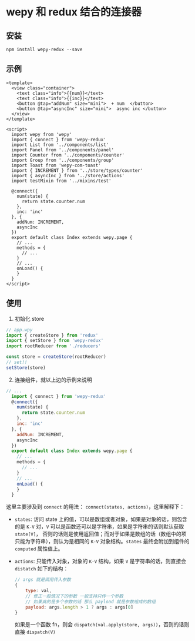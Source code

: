 # wepy 和 redux 结合的连接器

## 安装

```
npm install wepy-redux --save
```

## 示例

```vue
<template>
  <view class="container">
    <text class="info">{{num}}</text>
    <text class="info">{{inc}}</text>
    <button @tap="addNum" size="mini">  + num  </button>
    <button @tap="asyncInc" size="mini">  async inc </button>
  </view>
</template>

<script>
  import wepy from 'wepy'
  import { connect } from 'wepy-redux'
  import List from '../components/list'
  import Panel from '../components/panel'
  import Counter from '../components/counter'
  import Group from '../components/group'
  import Toast from 'wepy-com-toast'
  import { INCREMENT } from '../store/types/counter'
  import { asyncInc } from '../store/actions'
  import testMixin from '../mixins/test'

  @connect({
    num(state) {
      return state.counter.num
    },
    inc: 'inc'
  }, {
    addNum: INCREMENT,
    asyncInc
  })
  export default class Index extends wepy.page {
  	// ...
    methods = {
      // ...
    }
    // ...
    onLoad() {
    }
  }
</script>
```

## 使用

1. 初始化 store

```js
// app.wpy
import { createStore } from 'redux'
import { setStore } from 'wepy-redux'
import rootReducer from './reducers'

const store = createStore(rootReducer)
// set!!
setStore(store)
```

2. 连接组件，就以上边的示例来说明

```js
// ...
  import { connect } from 'wepy-redux'
  @connect({
    num(state) {
      return state.counter.num
    },
    inc: 'inc'
  }, {
    addNum: INCREMENT,
    asyncInc
  })
  export default class Index extends wepy.page {
  	// ...
    methods = {
      // ...
    }
    // ...
    onLoad() {
    }
  }
```

这里主要涉及到 `connect` 的用法： `connect(states, actions)`，这里解释下：

* `states`: 访问 state 上的值，可以是数组或者对象，如果是对象的话，则包含的是 `K-V` 对，`V` 可以是函数还可以是字符串，如果是字符串的话则默认获取 `state[V]`， 否则的话则是使用返回值；而对于如果是数组的话（数组中的项只能为字符串），则认为是相同的 `K-V` 对象结构。`states` 最终会附加到组件的 `computed` 属性值上。

* `actions`: 只能传入对象，对象的 `K-V` 结构，如果 `V` 是字符串的话，则直接会 `distatch` 如下的结构：

	```js
	// args 就是调用传入参数
	{
		type: val,
		// 修正一般情况下的参数 一般支持只传一个参数
		// 如果真的是多个参数的话 那么 payload 就是参数组成的数组
		payload: args.length > 1 ? args : args[0]
	}
	```
	如果是一个函数 fn，则会 `dispatch(val.apply(store, args))`，否则的话则直接 `dispatch(V)`



